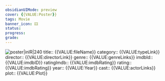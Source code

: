 ```yaml
---
obsidianUIMode: preview
cover: {{VALUE:Poster}}
tags: Movie 
banner_icon: 🎞
status: 
progress: 
grade:
---
```


![poster|inlR|240]({{VALUE:Poster}})
title:: {{VALUE:fileName}}
category:: {{VALUE:typeLink}}
director:: {{VALUE:directorLink}}
genre:: {{VALUE:genreLinks}}
imdbId:: {{VALUE:imdbID}}
ratingImdb:: {{VALUE:imdbRating}}
rating:: {{VALUE:imdbRating}}
year:: {{VALUE:Year}}
cast:: {{VALUE:actorLinks}}
plot:: {{VALUE:Plot}}


